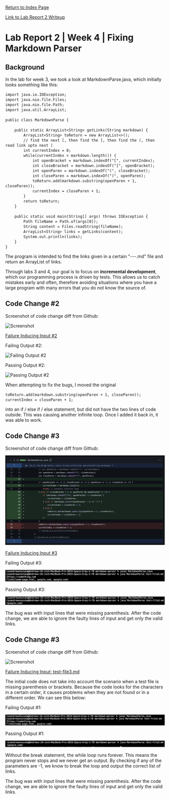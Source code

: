 
[Return to Index Page](https://andrewonozuka.github.io/cse15l-lab-reports/index)

[Link to Lab Report 2 Writeup](https://docs.google.com/document/d/14SJ2qRuxBCfOXxI1-dPo3KTOvd4bmM0K25GyVtfXLrU/edit)

# Lab Report 2 | Week 4 | Fixing Markdown Parser

## Background

In the lab for week 3, we took a look at MarkdownParse.java, which initially looks something like this:

```
import java.io.IOException;
import java.nio.file.Files;
import java.nio.file.Path;
import java.util.ArrayList;

public class MarkdownParse {

    public static ArrayList<String> getLinks(String markdown) {
        ArrayList<String> toReturn = new ArrayList<>();
        // find the next [, then find the ], then find the (, then read link upto next )
        int currentIndex = 0;
        while(currentIndex < markdown.length()) {
            int openBracket = markdown.indexOf("[", currentIndex);
            int closeBracket = markdown.indexOf("]", openBracket);
            int openParen = markdown.indexOf("(", closeBracket);
            int closeParen = markdown.indexOf(")", openParen);
            toReturn.add(markdown.substring(openParen + 1, closeParen));
            currentIndex = closeParen + 1;
        }
        return toReturn;
    }

    public static void main(String[] args) throws IOException {
        Path fileName = Path.of(args[0]);
        String content = Files.readString(fileName);
        ArrayList<String> links = getLinks(content);
	    System.out.println(links);
    }
}
```

The program is intended to find the links given in a certain "---.md" file and return an ArrayList of links.

Through labs 3 and 4, our goal is to focus on **incremental development**, which our programming process is driven by tests. This allows us to catch mistakes early and often, therefore avoiding situations where you have a large program with many errors that you do not know the source of.

## Code Change #2

Screenshot of code change diff from Github:

![Screenshot]()

[Failure Inducing Input #2](https://github.com/andrewonozuka/markdown-parser/edit/main/test-file2.md)

Failing Output #2:

![Failing Output #2]()

Passing Output #2:

![Passing Output #2]()

When attempting to fix the bugs, I moved the original

```
toReturn.add(markdown.substring(openParen + 1, closeParen));
currentIndex = closeParen + 1;
```

into an if / else if / else statement, but did not have the two lines of code outside. This was causing another infinite loop. Once I added it back in, it was able to work.

## Code Change #3

Screenshot of code change diff from Github:

![Screenshot](https://github.com/andrewonozuka/cse15l-lab-reports/blob/main/Screen%20Shot%202022-04-24%20at%2005.51.49.png?raw=true)

[Failure Inducing Input #3](https://github.com/andrewonozuka/markdown-parser/edit/main/test-file3.md)

Failing Output #3:

![Failing Output #3](https://github.com/andrewonozuka/cse15l-lab-reports/blob/main/Screen%20Shot%202022-04-24%20at%2006.09.04.png?raw=true)

Passing Output #3:

![Passing Output #3](https://github.com/andrewonozuka/cse15l-lab-reports/blob/main/Screen%20Shot%202022-04-24%20at%2006.09.13.png?raw=true)

The bug was with input lines that were missing parenthesis. After the code change, we are able to ignore the faulty lines of input and get only the valid links. 

## Code Change #3

Screenshot of code change diff from Github:

![Screenshot]()

[Failure Inducing Input: test-file3.md](https://github.com/andrewonozuka/markdown-parser/edit/main/test-file3.md)

The initial code does not take into account the scenario when a test file is missing parenthesis or brackets. Because the code looks for the characters in a certain order, it causes problems when they are not found or in a different order. We can see this below:

Failing Output #1:

![Failing Output #1](https://github.com/andrewonozuka/cse15l-lab-reports/blob/main/Screenshots/Screen%20Shot%202022-05-01%20at%2005.07.20.png?raw=true)

Passing Output #1:

![Passing Output #1](https://github.com/andrewonozuka/cse15l-lab-reports/blob/main/Screenshots/Screen%20Shot%202022-05-01%20at%2005.07.30.png?raw=true)



Without the break statement, the while loop runs forever. This means the program never stops and we never get an output. By checking if any of the parameters are -1, we know to break the loop and output the correct list of links.

The bug was with input lines that were missing parenthesis. After the code change, we are able to ignore the faulty lines of input and get only the valid links. 
